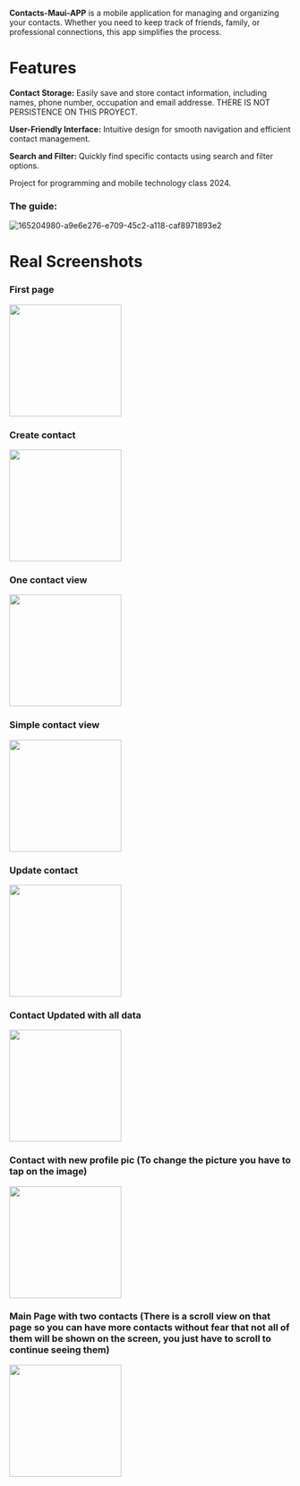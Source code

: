 **Contacts-Maui-APP** is a mobile application for managing and organizing your contacts. Whether you need to keep track of friends, family, or professional connections, this app simplifies the process.

<h1>Features </h1>

**Contact Storage:** Easily save and store contact information, including names, phone number, occupation and email addresse. THERE IS NOT PERSISTENCE ON THIS PROYECT.

**User-Friendly Interface:** Intuitive design for smooth navigation and efficient contact management.

**Search and Filter:** Quickly find specific contacts using search and filter options.

Project for programming and mobile technology class 2024.

<h3>The guide:</h3>

![165204980-a9e6e276-e709-45c2-a118-caf8971893e2](https://github.com/Sebalfonsos/Contacts-Maui-APP/assets/102380342/85419950-e989-4b7a-9bd6-2c972eaf7d07) 

  <h1>Real Screenshots</h1>
<div>
  <h3>First page</h3>
  <img src="https://github.com/Sebalfonsos/Contacts-Maui-APP/assets/102380342/1b2c5f24-7c2d-4c2d-95c6-967624f13e92" width="200">
</div>

<div>
  <h3>Create contact</h3>
  <img src="https://github.com/Sebalfonsos/Contacts-Maui-APP/assets/102380342/e03bf59b-e069-4a71-a5c9-918af6ce8adc" width="200">
</div>

<div>
  <h3>One contact view</h3>
  <img src="https://github.com/Sebalfonsos/Contacts-Maui-APP/assets/102380342/6f62e748-c4cc-4e6c-9528-58c7159a30aa" width="200">
</div>

<div>
  <h3>Simple contact view</h3>
  <img src="https://github.com/Sebalfonsos/Contacts-Maui-APP/assets/102380342/66a7f87c-1ecc-4bd9-870e-767576074f4e" width="200">
</div>

<div>
  <h3>Update contact</h3>
  <img src="https://github.com/Sebalfonsos/Contacts-Maui-APP/assets/102380342/db1cc031-c6fe-4536-931f-204c8c48d9c9" width="200">
</div>

<div>
  <h3>Contact Updated with all data</h3>
  <img src="https://github.com/Sebalfonsos/Contacts-Maui-APP/assets/102380342/29aeae98-6d6e-4826-a694-6aa8dfab40af" width="200">
</div>

<div>
  <h3>Contact with new profile pic (To change the picture you have to tap on the image)</h3>
  <img src="https://github.com/Sebalfonsos/Contacts-Maui-APP/assets/102380342/99c3a683-f946-4245-9fb6-b8a4bf54a0dd" width="200">
</div>

<div>
  <h3>Main Page with two contacts (There is a scroll view on that page so you can have more contacts without fear that not all of them will be shown on the screen, you just have to scroll to continue seeing them)</h3>
  <img src="https://github.com/Sebalfonsos/Contacts-Maui-APP/assets/102380342/ec211183-227d-48a1-acf2-e67e1bdb111e" width="200">
</div>





